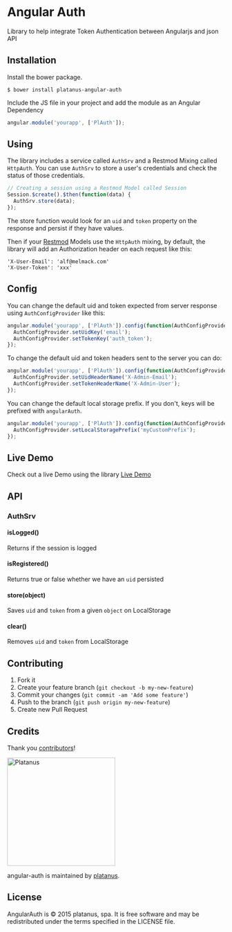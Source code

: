 Angular Auth
============

Library to help integrate Token Authentication between Angularjs and json API

## Installation

Install the bower package.

```shell
$ bower install platanus-angular-auth
```

Include the JS file in your project and add the module as an Angular Dependency

```javascript
angular.module('yourapp', ['PlAuth']);
```

## Using

The library includes a service called `AuthSrv` and a Restmod Mixing called `HttpAuth`.
You can use `AuthSrv` to store a user's credentials and check the status of those credentials.

```javascript
// Creating a session using a Restmod Model called Session
Session.$create().$then(function(data) {
  AuthSrv.store(data);
});
```

The store function would look for an `uid` and `token` property on the response and persist if they have values.

Then if your [Restmod](https://github.com/platanus/angular-restmod) Models use the `HttpAuth` mixing, by default, the library will add an Authorization header on each request like this:

```
'X-User-Email': 'alf@melmack.com'
'X-User-Token': 'xxx'
```

## Config

You can change the default uid and token expected from server response using `AuthConfigProvider` like this:

```javascript
angular.module('yourapp', ['PlAuth']).config(function(AuthConfigProvider){
  AuthConfigProvider.setUidKey('email');
  AuthConfigProvider.setTokenKey('auth_token');
});
```

To change the default uid and token headers sent to the server you can do:

```javascript
angular.module('yourapp', ['PlAuth']).config(function(AuthConfigProvider){
  AuthConfigProvider.setUidHeaderName('X-Admin-Email');
  AuthConfigProvider.setTokenHeaderName('X-Admin-User');
});
```

You can change the default local storage prefix. If you don't, keys will be prefixed with `angularAuth`.

```javascript
angular.module('yourapp', ['PlAuth']).config(function(AuthConfigProvider){
  AuthConfigProvider.setLocalStoragePrefix('myCustomPrefix');
});
```

## Live Demo

Check out a live Demo using the library
[Live Demo](http://platanus.github.io/angular-auth)

## API

### AuthSrv

#### isLogged()

Returns if the session is logged

#### isRegistered()

Returns true or false whether we have an `uid` persisted

#### store(object)

Saves `uid` and `token` from a given `object` on LocalStorage

#### clear()

Removes `uid` and `token` from LocalStorage

## Contributing

1. Fork it
2. Create your feature branch (`git checkout -b my-new-feature`)
3. Commit your changes (`git commit -am 'Add some feature'`)
4. Push to the branch (`git push origin my-new-feature`)
5. Create new Pull Request

## Credits

Thank you [contributors](https://github.com/platanus/angular-auth/graphs/contributors)!

<img src="http://platan.us/gravatar_with_text.png" alt="Platanus" width="250"/>

angular-auth is maintained by [platanus](http://platan.us).

## License

AngularAuth is © 2015 platanus, spa. It is free software and may be redistributed under the terms specified in the LICENSE file.
